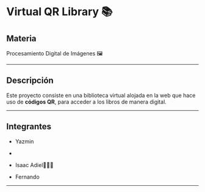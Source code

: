# Virtual QR Library 📚

## Materia
Procesamiento Digital de Imágenes :framed_picture:

---

## Descripción  

Este proyecto consiste en una biblioteca virtual alojada en la web que hace uso de **códigos QR**, para acceder a los libros de manera digital.

---

## Integrantes

- Yazmin

-

- Isaac Adiel🥯🍎🍯

- Fernando

---


